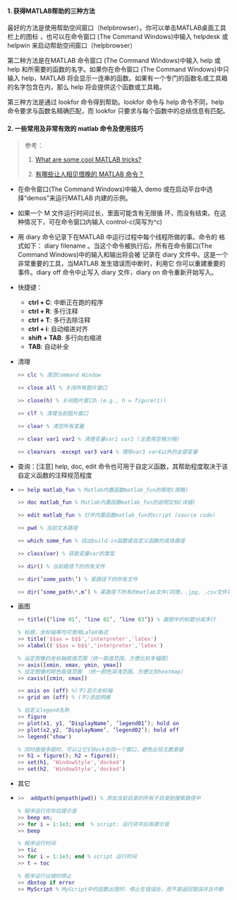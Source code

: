 #### 1. 获得MATLAB帮助的三种方法

最好的方法是使用帮助空间窗口（helpbrowser）。你可以单击MATLAB桌面工具栏上的图标 ，也可以在命令窗口 \(The Command Windows\)中输入 helpdesk 或 helpwin 来启动帮助空间窗口（helpbrowser）

第二种方法是在MATLAB 命令窗口 \(The Command Windows\)中输入 help 或 help 和所需要的函数的名字。如果你在命令窗口 \(The Command Windows\)中只输入 help，MATLAB 将会显示一连串的函数。如果有一个专门的函数名或工具箱的名字包含在内，那么 help 将会提供这个函数或工具箱。

第三种方法是通过 lookfor 命令得到帮助。lookfor 命令与 help 命令不同，help 命令要求与函数名精确匹配，而 lookfor 只要求与每个函数中的总结信息有匹配。

#### 2. 一些常用及非常有效的 matlab 命令及使用技巧

> 参考：
>
> 1. [What are some cool MATLAB tricks?](https://www.quora.com/What-are-some-cool-MATLAB-tricks)
>
> 2. [有哪些让人相见恨晚的 MATLAB 命令？](https://www.zhihu.com/question/24499729)

* 在命令窗口\(The
   Command Windows\)中输入 demo 或在启动平台中选择“demos”来运行MATLAB 内建的示例。
* 如果一个 M 文件运行时间过长，里面可能含有无限循
  环，而没有结束。在这种情况下，可在命令窗口内输入 control-c\(简写为^c\)
* 用 diary 命令记录下在MATLAB 中运行过程中每个线程所做的事。命令的
  格式如下： diary filename
   。当这个命令被执行后，所有在命令窗口\(The Command Windows\)中的输入和输出将会被
  记录在 diary 文件中。这是一个非常重要的工具，当MATLAB 发生错误而中断时，利用它 你可以重建重要的事件。diary off 命令中止写入 diary 文件，diary on 命令重新开始写入。
* 快捷键：

  * **ctrl + C**: 中断正在跑的程序
  * **ctrl + R**: 多行注释
  * **ctrl + T**: 多行去除注释
  * **ctrl + i**: 自动缩进对齐
  * **shift + TAB**: 多行向右缩进
  * **TAB**: 自动补全

* 清理

  ```matlab
  >> clc % 清空Command Window

  >> close all % 关闭所有图片窗口

  >> close(h) % 关闭图片窗口h (e.g., h = figure(1))

  >> clf % 清理当前图片窗口

  >> clear % 清空所有变量

  >> clear var1 var2 % 清理变量var1 var2 (注意用空格分隔)

  >> clearvars -except var3 var4 % 理除var3 var4以外的全部变量
  ```

* 查询：\[注意\] help, doc, edit 命令也可用于自定义函数，其帮助程度取决于该自定义函数的注释规范程度

* ```matlab
  >> help matlab_fun % Matlab内置函数matlab_fun的帮助(简略)

  >> doc matlab_fun % Matlab内置函数matlab_fun的说明文档(详细)

  >> edit matlab_fun % 打开内置函数matlab_fun的script (source code)

  >> pwd % 当前文本路径

  >> which some_fun % 找出build-in函数或自定义函数的具体路径

  >> class(var) % 获取变量var的类型

  >> dir() % 当前路径下的所有文件

  >> dir(’some_path\’) % 某路径下的所有文件

  >> dir(’some_path\*.m’) % 某路径下所有的matlab文件(同理，.jpg, .csv文件等等)
  ```
* 画图

  ```matlab
  >> title({‘line 01’, ‘line 02’, ’line 03’}) % 画图中的标题分成多行

  % 标题，坐标轴等均可使用LaTeX格式
  >> title('$$ax = b$$','interpreter','latex')
  >> xlabel(('$$ax = b$$','interpreter','latex')

  % 设定图像的坐标轴取值范围（统一取值范围，方便比较多幅图）
  >> axis([xmin, xmax, ymin, ymax])
  % 设定图像的颜色取值范围 （统一颜色深浅范围，方便比较heatmap）
  >> caxis([cmin, cmax])

  >> axis on (off) %(不)显示坐标轴
  >> grid on (off) % (不)添加网格

  % 自定义legend名称
  >> figure
  >> plot(x1, y1, ’DisplayName’, ’legend01’); hold on
  >> plot(x2,y2, ’DisplayName’, ’legend02’); hold off
  >> legend(’show')

  % 同时画很多图时，可以让它们dock在同一个窗口，避免出现无数悬窗
  >> h1 = figure(); h2 = figure();
  >> set(h1, 'WindowStyle','docked')
  >> set(h2, 'WindowStyle','docked')
  ```

* 其它

* ```matlab
  >>  addpath(genpath(pwd)) % 添加当前目录的所有子目录到搜索路径中

  % 程序运行完毕后提示音
  >> beep on;
  >> for i = 1:1e3; end  % script: 运行完毕后有提示音
  >> beep

  % 程序运行时间
  >> tic
  >> for i = 1:1e3; end % script 运行时间
  >> t = toc

  % 程序运行出错时停止
  >> dbstop if error
  >> MyScript % MyScript中的函数出错时，停止在错误处，而不是返回错误并且中断
  ```



